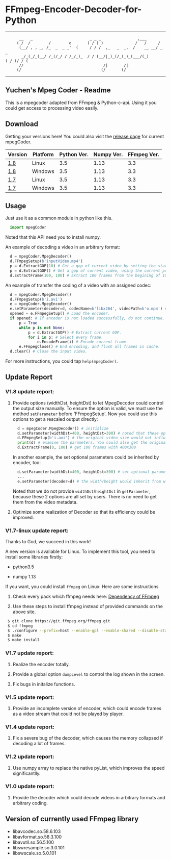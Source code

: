 
# FFmpeg-Encoder-Decoder-for-Python

*****
```
      __   _                         _ _ _                ,___            
     ( /  /        /        o       ( / ) )              /   /     /      
      (__/ , , _, /_  _  _ _'  (     / / /  ,_   _  _,  /    __ __/ _  _  
       _/_(_/_(__/ /_(/_/ / /_/_)_  / / (__/|_)_(/_(_)_(___/(_)(_/_(/_/ (_
      //                                   /|       /|                    
     (/                                   (/       (/                     
```
*****

## Yuchen's Mpeg Coder - Readme

This is a mpegcoder adapted from FFmpeg & Python-c-api. Using it you could get access to processing video easily. 

## Download

Getting your versions here! You could also visit the [release page](https://github.com/cainmagi/FFmpeg-Encoder-Decoder-for-Python/releases "Release Page") for current mpegCoder.

| Version  | Platform | Python Ver. | Numpy Ver. | FFmpeg Ver. |
| ---------- | ----------- | ----------- | ----------- | ----------- |
| [1.8][down18l]   | Linux   | 3.5   | 1.13   | 3.3   |
| [1.8][down18w]   | Windows   | 3.5   | 1.13   | 3.3   |
| [1.7][down17l]   | Linux   | 3.5   | 1.13   | 3.3   |
| [1.7][down17w]   | Windows   | 3.5   | 1.13   | 3.3   |

## Usage 

Just use it as a common module in python like this.

```python
  import mpegCoder
```

Noted that this API need you to install numpy. 

An example of decoding a video in an arbitrary format:

```python
  d = mpegCoder.MpegDecoder()
  d.FFmpegSetup(b'inputVideo.mp4')
  p = d.ExtractGOP(10) # Get a gop of current video by setting the start position of 10th frame.
  p = d.ExtractGOP() # Get a gop of current video, using the current position after the last ExtractGOP.
  d.ExtractFrame(100, 100) # Extract 100 frames from the begining of 100th frame.
```

An example of transfer the coding of a video with an assigned codec:

```python
  d = mpegCoder.MpegDecoder()
  d.FFmpegSetup(b'i.avi')
  e = mpegCoder.MpegEncoder()
  e.setParameter(decoder=d, codecName=b'libx264', videoPath=b'o.mp4') # inherit most of parameters from the decoder.
  opened = e.FFmpegSetup() # Load the encoder.
  if opened: # If encoder is not loaded successfully, do not continue.
      p = True
      while p is not None:
          p = d.ExtractGOP() # Extract current GOP.
          for i in p: # Select every frame.
              e.EncodeFrame(i) # Encode current frame.
      e.FFmpegClose() # End encoding, and flush all frames in cache.
  d.clear() # Close the input video.
```

For more instructions, you could tap `help(mpegCoder)`. 

## Update Report

### V1.8 update report:

1. Provide options (widthDst, heightDst) to let MpegDecoder could control the output size manually. To ensure the option is valid, we must use the method `setParameter` before 'FFmpegSetup'. Now you could use this options to get a rescaled output directly:

    ```python
      d = mpegCoder.MpegDecoder() # initialize
      d.setParameter(widthDst=400, heightDst=300) # noted that these options must be set before 'FFmpegSetup'! 
      d.FFmpegSetup(b'i.avi') # the original video size would not influence the output
      print(d) # examine the parameters. You could also get the original video size by 'getParameter'
      d.ExtractFrame(0, 100) # get 100 frames with 400x300
    ```

    In another example, the set optional parameters could be inherited by encoder, too:

    ```python
      d.setParameter(widthDst=400, heightDst=300) # set optional parameters
      ...
      e.setParameter(decoder=d) # the width/height would inherit from widthDst/heightDst rather than original width/height of the decoder.
    ```

    Noted that we do not provide `widthDst`/`heightDst` in `getParameter`, because these 2 options are all set by users. There is no need to get them from the video metadata. 
    
2. Optimize some realization of Decoder so that its efficiency could be improved.

### V1.7-linux update report:

Thanks to God, we succeed in this work!

A new version is avaliable for Linux. To implement this tool, you need to install some libraries firstly:

* python3.5

* numpy 1.13

If you want, you could install `ffmpeg` on Linux: Here are some instructions

1. Check every pack which ffmpeg needs here: [Dependency of FFmpeg](https://trac.ffmpeg.org/wiki/CompilationGuide/Ubuntu "Dependency of FFmpeg")

2. Use these steps to install ffmpeg instead of provided commands on the above site.

```Bash
 $ git clone https://git.ffmpeg.org/ffmpeg.git
 $ cd ffmpeg
 $ ./configure --prefix=host --enable-gpl --enable-shared --disable-static --disable-doc
 $ make
 $ make install
```

### V1.7 update report:

1. Realize the encoder totally.

2. Provide a global option `dumpLevel` to control the log shown in the screen.

3. Fix bugs in initalize functions.

### V1.5 update report:

1. Provide an incomplete version of encoder, which could encode frames as a 
 video stream that could not be played by player.
 
### V1.4 update report:

1. Fix a severe bug of the decoder, which causes the memory collapsed if 
 decoding a lot of frames.
 
### V1.2 update report:

1. Use numpy array to replace the native pyList, which improves the speed 
 significantlly.
 
### V1.0 update report:
1. Provide the decoder which could decode videos in arbitrary formats and 
 arbitrary coding.
 
## Version of currently used FFmpeg library
* libavcodec.so.58.6.103
* libavformat.so.58.3.100
* libavutil.so.56.5.100
* libswresample.so.3.0.101
* libswscale.so.5.0.101

[down18l]:https://github.com/cainmagi/FFmpeg-Encoder-Decoder-for-Python/releases/download/1.8/mpegCoder_1_8_Linux.7z "Linux, 1.8"
[down18w]:https://github.com/cainmagi/FFmpeg-Encoder-Decoder-for-Python/releases/download/1.8/mpegCoder_1_8_Win.7z "Windows, 1.8"
[down17l]:https://github.com/cainmagi/FFmpeg-Encoder-Decoder-for-Python/releases/download/1.7/mpegCoder_1_7_Linux.7z "Linux, 1.7"
[down17w]:https://github.com/cainmagi/FFmpeg-Encoder-Decoder-for-Python/releases/download/1.7/mpegCoder_1_7_Win.7z "Windows, 1.7"
